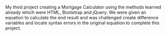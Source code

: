 My third project creating a Mortgage Calculator using the methods learned already which were HTML, Bootstrap and jQuery. We were given an equation to calculate the end result and was challenged create difference variables and locate syntax errors in the original equation to complete this project. 
